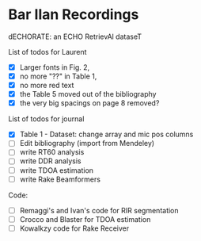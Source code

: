 Bar Ilan Recordings
==============================

dECHORATE: an ECHO RetrievAl dataseT

List of todos for Laurent

- [x] Larger fonts in Fig. 2,
- [x] no more "??" in Table 1,
- [x] no more red text
- [x] the Table 5 moved out of the bibliography
- [x] the very big spacings on page 8 removed?

List of todos for journal

- [x] Table 1 - Dataset: change array and mic pos columns
- [ ] Edit bibliography (import from Mendeley)
- [ ] write RT60 analysis
- [ ] write DDR analysis
- [ ] write TDOA estimation
- [ ] write Rake Beamformers

Code:

- [ ] Remaggi's and Ivan's code for RIR segmentation
- [ ] Crocco and Blaster for TDOA estimation
- [ ] Kowalkzy code for Rake Receiver